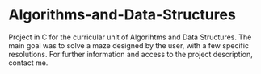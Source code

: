 # Algorithms-and-Data-Structures
Project in C for the curricular unit of Algorihtms and Data Structures.
The main goal was to solve a maze designed by the user, with a few specific resolutions.
For further information and access to the project description, contact me. 
